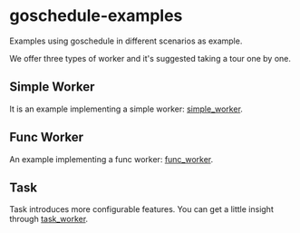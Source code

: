 # goschedule-examples

Examples using goschedule in different scenarios as example.

We offer three types of worker and it's suggested taking a tour one by one.

## Simple Worker

It is an example implementing a simple worker: [simple_worker](simple_worker).

## Func Worker

An example implementing a func worker: [func_worker](func_worker).

## Task

Task introduces more configurable features. You can get a little insight through [task_worker](task_worker).
